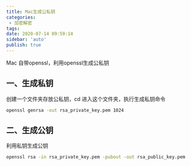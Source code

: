 ```yaml
---
title: Mac生成公私钥
categories: 
 - 加密解密
tags:
date: 2020-07-14 09:59:14
sidebar: 'auto'
publish: true
---
```



Mac 自带openssl，利用openssl生成公私钥

## 一、生成私钥

创建一个文件夹存放公私钥，cd 进入这个文件夹，执行生成私钥命令

```bash
openssl genrsa -out rsa_private_key.pem 1024
```



## 二、生成公钥

利用私钥生成公钥

```bash
openssl rsa -in rsa_private_key.pem -pubout -out rsa_public_key.pem
```

